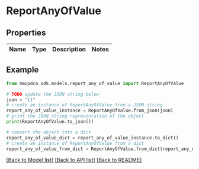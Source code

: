 # ReportAnyOfValue


## Properties

Name | Type | Description | Notes
------------ | ------------- | ------------- | -------------

## Example

```python
from mmopdca_sdk.models.report_any_of_value import ReportAnyOfValue

# TODO update the JSON string below
json = "{}"
# create an instance of ReportAnyOfValue from a JSON string
report_any_of_value_instance = ReportAnyOfValue.from_json(json)
# print the JSON string representation of the object
print(ReportAnyOfValue.to_json())

# convert the object into a dict
report_any_of_value_dict = report_any_of_value_instance.to_dict()
# create an instance of ReportAnyOfValue from a dict
report_any_of_value_from_dict = ReportAnyOfValue.from_dict(report_any_of_value_dict)
```
[[Back to Model list]](../README.md#documentation-for-models) [[Back to API list]](../README.md#documentation-for-api-endpoints) [[Back to README]](../README.md)


